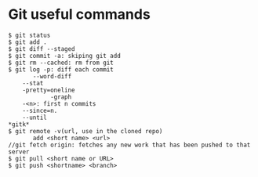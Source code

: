 <h1>Git useful commands</h1>

	$ git status 
	$ git add . 
	$ git diff --staged
	$ git commit -a: skiping git add
	$ git rm --cached: rm from git 
	$ git log -p: diff each commit 
		   --word-diff
		--stat
		-pretty=oneline
				-graph
		-<n>: first n commits
		--since=n. 
		--until
	*gitk*
	$ git remote -v(url, use in the cloned repo)
		   add <short name> <url>
	//git fetch origin: fetches any new work that has been pushed to that server
	$ git pull <short name or URL>
	$ git push <shortname> <branch>
